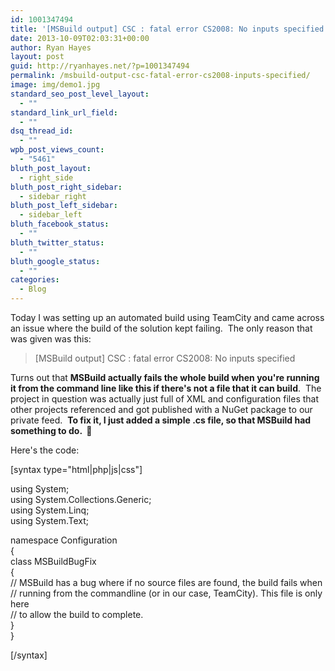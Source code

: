 ```yaml
---
id: 1001347494
title: '[MSBuild output] CSC : fatal error CS2008: No inputs specified'
date: 2013-10-09T02:03:31+00:00
author: Ryan Hayes
layout: post
guid: http://ryanhayes.net/?p=1001347494
permalink: /msbuild-output-csc-fatal-error-cs2008-inputs-specified/
image: img/demo1.jpg
standard_seo_post_level_layout:
  - ""
standard_link_url_field:
  - ""
dsq_thread_id:
  - ""
wpb_post_views_count:
  - "5461"
bluth_post_layout:
  - right_side
bluth_post_right_sidebar:
  - sidebar_right
bluth_post_left_sidebar:
  - sidebar_left
bluth_facebook_status:
  - ""
bluth_twitter_status:
  - ""
bluth_google_status:
  - ""
categories:
  - Blog
---
```

Today I was setting up an automated build using TeamCity and came across an issue where the build of the solution kept failing.  The only reason that was given was this:

> [MSBuild output] CSC : fatal error CS2008: No inputs specified

Turns out that **MSBuild actually fails the whole build when you're running it from the command line like this if there's not a file that it can build**.  The project in question was actually just full of XML and configuration files that other projects referenced and got published with a NuGet package to our private feed.  **To fix it, I just added a simple .cs file, so that MSBuild had something to do.  🙂**

Here's the code:

[syntax type="html|php|js|css"]

using System;  
using System.Collections.Generic;  
using System.Linq;  
using System.Text;

namespace Configuration  
{  
class MSBuildBugFix  
{  
// MSBuild has a bug where if no source files are found, the build fails when  
// running from the commandline (or in our case, TeamCity). This file is only here  
// to allow the build to complete.  
}  
}

[/syntax]

&nbsp;